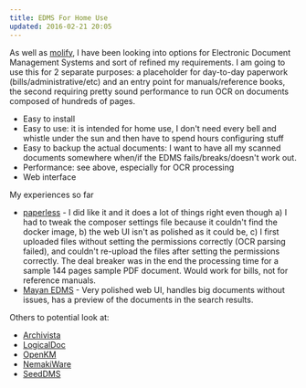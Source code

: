 ```yaml
---
title: EDMS For Home Use
updated: 2016-02-21 20:05
---
```


As well as [molify](http://www.mollify.org/), I have been looking into options for Electronic Document Management Systems and sort of refined my requirements. I am going to use this for 2 separate purposes: a placeholder for day-to-day paperwork (bills/administrative/etc) and an entry point for manuals/reference books, the second requiring pretty sound performance to run OCR on documents composed of hundreds of pages.


* Easy to install
* Easy to use: it is intended for home use, I don't need every bell and whistle under the sun and then have to spend hours configuring stuff
* Easy to backup the actual documents: I want to have all my scanned documents somewhere when/if the EDMS fails/breaks/doesn't work out.
* Performance: see above, especially for OCR processing
* Web interface

My experiences so far

* [paperless](https://github.com/danielquinn/paperless) - I did like it and it does a lot of things right even though a) I had to tweak the composer settings file because it couldn't find the docker image, b) the web UI isn't as polished as it could be, c) I first uploaded files without setting the permissions correctly (OCR parsing failed), and couldn't re-upload the files after setting the permissions correctly. The deal breaker was in the end the processing time for a sample 144 pages sample PDF document. Would work for bills, not for reference manuals.
* [Mayan EDMS](http://www.mayan-edms.com/) - Very polished web UI, handles big documents without issues, has a preview of the documents in the search results.

Others to potential look at:

* [Archivista](http://archivista.ch/)
* [LogicalDoc](http://www.logicaldoc.com/download-logicaldoc-community.html)
* [OpenKM](http://www.openkm.com/en/)
* [NemakiWare](http://nemakiware.com/)
* [SeedDMS](http://www.seeddms.org/index.php?id=2)